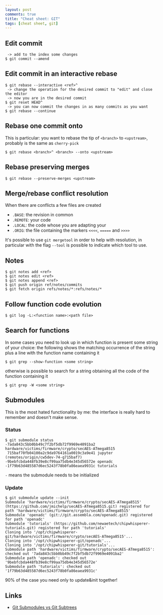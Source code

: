 ```yaml
---
layout: post
comments: true
title: "Cheat sheet: GIT"
tags: [cheat sheet, git]
---
```


## Edit commit

```
 -> add to the index some changes
$ git commit --amend
```

## Edit commit in an interactive rebase

```
$ git rebase --interactive <ref>^
 -> change the operation for the desired commit to "edit" and close the editor
 -> now you are in the desired commit
$ git reset HEAD^
 -> you can now commit the changes in as many commits as you want
$ git rebase --continue
```

## Rebase one commit onto

This is particular: you want to rebase the tip of ``<branch>`` to ``<upstream>``,
probably is the same as ``cherry-pick``

```
$ git rebase <branch>^ <branch> --onto <upstream>
```

## Rebase preserving merges

```
$ git rebase --preserve-merges <upstream>
```

## Merge/rebase conflict resolution

When there are conflicts a few files are created

 - ``.BASE``: the revision in common
 - ``.REMOTE``: your code
 - ``.LOCAL``: the code whose you are adapting your
 - ``.ORIG``: the file containing the markers ``<<<<``, ``=====`` and ``>>>>``

It's possible to use ``git mergetool`` in order to help with resolution, in particular
with the flag ``--tool`` is possible to indicate which tool to use.

## Notes

```
$ git notes add <ref>
$ git notes edit <ref>
$ git notes append <ref>
$ git push origin ref/notes/commits
$ git fetch origin refs/notes/*:refs/notes/*
```

## Follow function code evolution

```
$ git log -L:<function name>:<path file>
```

## Search for functions

In some cases you need to look up in which function is present
some string of your choice: the following shows the matching occurrence
of the string plus a line with the function name containing it

```
$ git grep --show-function <some string>
```

otherwise is possible to search for a string obtaining all the code
of the function containing it

```
$ git grep -W <some string>
```

## Submodules

This is the most hated functionality by me: the interface is really hard to remember
and doesn't make sense.

### Status

```
$ git submodule status
-7ada843c5bb0bb49c7f2bf5db72f9969e4091ba2 hardware/victims/firmware/crypto/secAES-ATmega8515
 715baf70fb04100a2c9da9764161a0019c3a9e41 jupyter (remotes/origin/cw5dev-74-g715baf7)
-9bebfcbda448fb39e8cf99aa75db4e345d56572e openadc
-1f79b63d485587d6ec5243f78b0fa86eaea9931c tutorials
```
``-`` means the submodule needs to be initialized

### Update

```
$ git submodule update --init
Submodule 'hardware/victims/firmware/crypto/secAES-ATmega8515' (https://github.com/jmichelp/secAES-ATmega8515.git) registered for path 'hardware/victims/firmware/crypto/secAES-ATmega8515'
Submodule 'openadc' (git://git.assembla.com/openadc.git) registered for path 'openadc'
Submodule 'tutorials' (https://github.com/newaetech/chipwhisperer-tutorials.git) registered for path 'tutorials'
Cloning into '/opt/chipwhisperer-git/hardware/victims/firmware/crypto/secAES-ATmega8515'...
Cloning into '/opt/chipwhisperer-git/openadc'...
Cloning into '/opt/chipwhisperer-git/tutorials'...
Submodule path 'hardware/victims/firmware/crypto/secAES-ATmega8515': checked out '7ada843c5bb0bb49c7f2bf5db72f9969e4091ba2'
Submodule path 'openadc': checked out '9bebfcbda448fb39e8cf99aa75db4e345d56572e'
Submodule path 'tutorials': checked out '1f79b63d485587d6ec5243f78b0fa86eaea9931c'
```

90% of the case you need only to update&init together!

## Links

 - [Git Submodules vs Git Subtrees](https://codewinsarguments.co/2016/05/01/git-submodules-vs-git-subtrees/)

